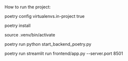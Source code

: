How to run the project:

poetry config virtualenvs.in-project true

poetry install

source .venv/bin/activate


poetry run python start_backend_poetry.py

poetry run streamlit run frontend/app.py --server.port 8501

